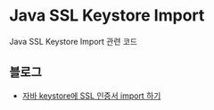 Java SSL Keystore Import
======
Java SSL Keystore Import 관련 코드

## 블로그
- <a href="https://blog.advenoh.pe.kr/java/20190109_%EC%9E%90%EB%B0%94_keystore%EC%97%90_SSL_%EC%9D%B8%EC%A6%9D%EC%84%9C_import_%ED%95%98%EA%B8%B0/" target="_blank">자바 keystore에 SSL 인증서 import 하기</a>